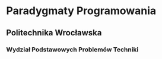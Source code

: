 # Paradygmaty Programowania 

## Politechnika Wrocławska
### Wydział Podstawowych Problemów Techniki 
